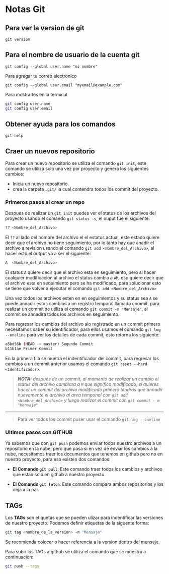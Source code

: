 # Notas Git

## Para ver la version de git

`git version`

## Para el nombre de usuario de la cuenta git

`git config --global user.name "mi nombre"`

Para agregar tu correo electronico

`git config --global user.email "myemail@example.com"`

Para mostrarlos en la terminal

```Bash
git config user.name
git config user.email
```

## Obtener ayuda para los comandos

`git help`

## Craer un nuevos repositorio

Para crear un nuevo repositorio se utiliza el comando `git init`, este comando se utiliza solo una vez por proyecto y genera los siguientes cambios:

- Inicia un nuevo repositorio.
- crea la carpeta `.git/` la cual contendra todos los commit del proyecto.

### Primeros pasos al crear un repo

Despues de realizar un `git init` puedes ver el status de los archivos del proyecto usando el comando `git status -s`, el ouput fue el siguiente:

```Bash
?? <Nombre_del_Archivo>
```

El `??` al lado del nombre del archivo el el estatus actual, este estado quiere decir que el archivo no tiene seguimiento, por lo tanto hay que anadir el archivo a revision usando el comando `git add <Nombre_del_Archivo>`, al hacer esto el output va a ser el siguiente:

```Bash
A  <Nombre_del_Archivo>
```

El status `A` quiere decir que el archivo esta en seguimiento, pero al hacer cualquier modificacion al archivo el status cambia a `AM`, eso quiere decir que el archivo esta en sequimiento pero se ha modificado, para solucionar esto se tiene que volver a ejecutar el comando `git add <Nombre_del_Archivo>`

Una vez todos los archivos esten en en seguimientos y su status sea `A` se puede annadir estos cambios a un registro temporal llamado commit, para realizar un commit se utiliza el comando `git commit -m "Mensaje"`, al commit se annadira todos los archivos en seguimiento.

Para regresar los cambios del archivo alo registrado en un commit primero necesitamos saber su identificador, para ellos usamos el comando `git log --oneline` para ver los detalles de cada commit, esto retorna los siguiente:

```Bash
a5bd56b (HEAD -> master) Segundo Commit
b11b1ae Primer Commit
```

En la primera fila se muetra el indentificador del commit, para regresar los cambios a un commit anterior usamos el comando `git reset --hard <Identificador>`.

> ***NOTA:*** *despues de un commit, al momento de realizar un cambio el status del archivo cambiara a `M` que significa modificado, si quieres hacer un commit del archivo modificado primero tendras que annadir nuevamente el archivo al area temponal con `git add <Nombre_del_Archivo>` y luego realizar el commit con `git commit - m "Mensaje"`*
---
> Para ver todos los commit puser usar el comando `git log --oneline`

### Ultimos pasos con GITHUB

Ya sabemos que con `git push` podemos enviar todos nuestro archivos a un repositorio en la nube, pero que pasa si en vez de enviar los cambios a la nube, necesitamos traer los documentos que tenemos en github pero no en nuestro proyecto, para eso existen dos comandos:

- **El Comando `git pull`**: Este comando traer todos los cambios y archivos que estan solo en github a nuestro proyecto.

- **El Comando `git fetch`**: Este comando compara ambos repositorios y los deja a la par.

## TAGs

Los **TAGs** son etiquetas que se pueden ulizar para indentificar las versiones de nuestro proyecto. Podemos definir etiquetas de la siguente forma:

```Bash
git tag <nombre_de_la_version> -m "Mensaje"
```

Se recomienda colocar o hacer referencia a la version dentro del mensaje.

Para subir los TAGs a github se utiliza el comando que se muestra a continuacion:

```Bash
git push --tags
```